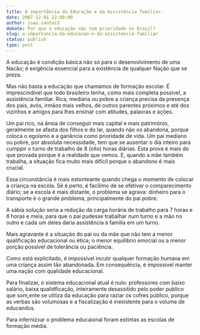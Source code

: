 ```yaml
---
title: A importância da Educação e da Assistência familiar.
date: 2007-12-01 22:00:00
author: joao.santos3
debate: Por que a educação não tem prioridade no Brasil?
slug: a-importancia-da-educacao-e-da-assistencia-familiar
status: publish 
type: post
---
```


A educação é condição básica não só para o desenvolvimento de uma Nacão; é exigência essencial para a existência de qualquer Nação que se preza.  

Mas não basta a educação que chamamos de formação escolar. É imprescindível que todo brasileiro tenha, como mais completa possível, a assistência familiar. Rica, mediana ou pobre a criança precisa da presença dos pais, avós, irmãos mais velhos, de outros parentes próximos e até dos vizinhos e amigos para lhes ensinar com atitudes, palavras e ações.  

Um pai rico, na ânsia de conseguir mais capital e mais patrimônio, geralmente se afasta dos filhos e do lar, quando não os abandona, porque coloca o egoísmo e a ganância como prioridade de vida. Um pai mediano ou pobre, por absoluta necessidade, tem que se ausentar o dia inteiro para cumppir o turno de trabalho de 8 (oito) horas diárias. Esta prova é mais do que provada porque é a realidade que vemos. E, quando a mãe também trabalha, a situação fica muito mais difícil porque o abandono é mais crucial.  

Essa circunstância é mais estonteante quando chega o momento de colocar a criança na escola. Sé é perto, é facílimo de se efetivar o comparecimento diário; se a escola é mais distante, o problema se agrava: dinheiro para o transporte é o grande problema, principalmente do pai pobre.  

A sábia solução seria a redução da carga horária de trabalho para 7 horas e 6 horas e meia, para que o pai pudesse trabalhar num turno e a mão no outro e cada um deles daria assistência à familia em um turno.  

Mais agravante é a situação do pai ou da mãe que não tem a menor qualificação educacional ou ética; o menor equilibrio emocial ou a menor porção possível de tolerância ou paciência.  

Como está explicitado, é impossível incutir qualquer formação humana em uma criança assim tão abandonada. Em consequência, é impossivel manter uma nação com qualidade educacional.  

Para finalizar, o sistema educacional atual é nulo: professores com baixo salário, baixa qualidficação, inteiramente desassitido pelo poder publico que som,ente se utiliza da educação para raziar os cofres público, porque as verbas são volumosas e a fiscalização é inexistente para o volume de educandos.  

Para infernizxar o problema educaional foram extintas as escolas de formação média.
